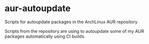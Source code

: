 # aur-autoupdate
Scripts for autoupdate packages in the ArchLinux AUR repository

Scripts from the repository are using to autoupdate some of my AUR packages automatically using CI builds.
